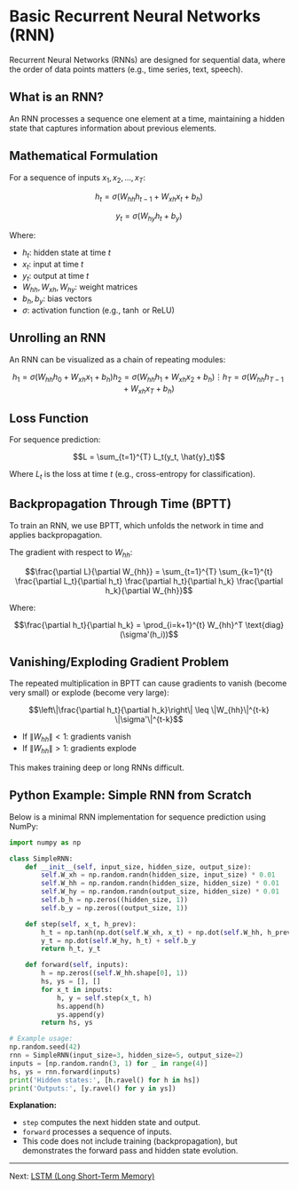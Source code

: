 # Basic Recurrent Neural Networks (RNN)

Recurrent Neural Networks (RNNs) are designed for sequential data, where the order of data points matters (e.g., time series, text, speech).

## What is an RNN?

An RNN processes a sequence one element at a time, maintaining a hidden state that captures information about previous elements.

## Mathematical Formulation

For a sequence of inputs $`x_1, x_2, \ldots, x_T`$:

```math
h_t = \sigma(W_{hh} h_{t-1} + W_{xh} x_t + b_h)
```

```math
y_t = \sigma(W_{hy} h_t + b_y)
```

Where:
- $`h_t`$: hidden state at time $`t`$
- $`x_t`$: input at time $`t`$
- $`y_t`$: output at time $`t`$
- $`W_{hh}, W_{xh}, W_{hy}`$: weight matrices
- $`b_h, b_y`$: bias vectors
- $`\sigma`$: activation function (e.g., $`\tanh`$ or $`\text{ReLU}`$)

## Unrolling an RNN

An RNN can be visualized as a chain of repeating modules:

```math
h_1 = \sigma(W_{hh} h_0 + W_{xh} x_1 + b_h)
h_2 = \sigma(W_{hh} h_1 + W_{xh} x_2 + b_h)
\vdots
h_T = \sigma(W_{hh} h_{T-1} + W_{xh} x_T + b_h)
```

## Loss Function

For sequence prediction:

```math
L = \sum_{t=1}^{T} L_t(y_t, \hat{y}_t)
```

Where $`L_t`$ is the loss at time $`t`$ (e.g., cross-entropy for classification).

## Backpropagation Through Time (BPTT)

To train an RNN, we use BPTT, which unfolds the network in time and applies backpropagation.

The gradient with respect to $`W_{hh}`$:

```math
\frac{\partial L}{\partial W_{hh}} = \sum_{t=1}^{T} \sum_{k=1}^{t} \frac{\partial L_t}{\partial h_t} \frac{\partial h_t}{\partial h_k} \frac{\partial h_k}{\partial W_{hh}}
```

Where:

```math
\frac{\partial h_t}{\partial h_k} = \prod_{i=k+1}^{t} W_{hh}^T \text{diag}(\sigma'(h_i))
```

## Vanishing/Exploding Gradient Problem

The repeated multiplication in BPTT can cause gradients to vanish (become very small) or explode (become very large):

```math
\left\|\frac{\partial h_t}{\partial h_k}\right\| \leq \|W_{hh}\|^{t-k} \|\sigma'\|^{t-k}
```

- If $`\|W_{hh}\| < 1`$: gradients vanish
- If $`\|W_{hh}\| > 1`$: gradients explode

This makes training deep or long RNNs difficult.

## Python Example: Simple RNN from Scratch

Below is a minimal RNN implementation for sequence prediction using NumPy:

```python
import numpy as np

class SimpleRNN:
    def __init__(self, input_size, hidden_size, output_size):
        self.W_xh = np.random.randn(hidden_size, input_size) * 0.01
        self.W_hh = np.random.randn(hidden_size, hidden_size) * 0.01
        self.W_hy = np.random.randn(output_size, hidden_size) * 0.01
        self.b_h = np.zeros((hidden_size, 1))
        self.b_y = np.zeros((output_size, 1))

    def step(self, x_t, h_prev):
        h_t = np.tanh(np.dot(self.W_xh, x_t) + np.dot(self.W_hh, h_prev) + self.b_h)
        y_t = np.dot(self.W_hy, h_t) + self.b_y
        return h_t, y_t

    def forward(self, inputs):
        h = np.zeros((self.W_hh.shape[0], 1))
        hs, ys = [], []
        for x_t in inputs:
            h, y = self.step(x_t, h)
            hs.append(h)
            ys.append(y)
        return hs, ys

# Example usage:
np.random.seed(42)
rnn = SimpleRNN(input_size=3, hidden_size=5, output_size=2)
inputs = [np.random.randn(3, 1) for _ in range(4)]
hs, ys = rnn.forward(inputs)
print('Hidden states:', [h.ravel() for h in hs])
print('Outputs:', [y.ravel() for y in ys])
```

**Explanation:**
- `step` computes the next hidden state and output.
- `forward` processes a sequence of inputs.
- This code does not include training (backpropagation), but demonstrates the forward pass and hidden state evolution.

---

Next: [LSTM (Long Short-Term Memory)](02_LSTM.md) 
